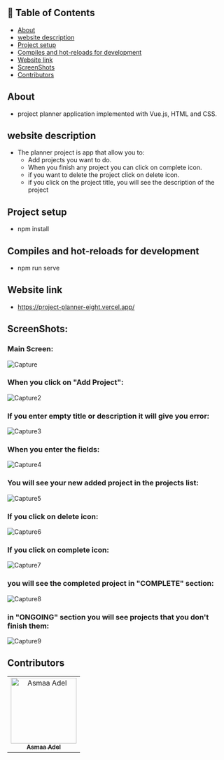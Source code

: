 ## 📝 Table of Contents

- [About <a name = "about"></a>](#about-)
- [website description <a name = "website-description"></a>](#website-description-)
- [Project setup <a name = "Project-setup"></a>](#project-setup-)
- [Compiles and hot-reloads for development <a name = "Compiles-and-hot-reloads-for-development"></a>](#compiles-and-hot-reloads-for-development-)
- [Website link <a name = "link"></a>](#website-link-)
- [ScreenShots <a name = "screen-shots"></a>](#screen-shots-)
- [Contributors <a name = "Contributors"></a>](#contributors-)

## About <a name = "about"></a>
- project planner application implemented with Vue.js, HTML and CSS.

## website description <a name = "website-description"></a>

- The planner project is app that allow you to:
  -  Add projects you want to do.
  - When you finish any project you can click on complete icon.
  -  if you want to delete the project click on delete icon.
  -  if you click on the project title, you will see the description of the project

## Project setup <a name = "Project-setup"></a>
- npm install

## Compiles and hot-reloads for development <a name = "Compiles-and-hot-reloads-for-development"></a>
- npm run serve

## Website link <a name = "link"></a>
- https://project-planner-eight.vercel.app/

## ScreenShots: <a name = "screen-shots"></a>
<h3 align='left'>Main Screen:</h3>

![Capture](https://user-images.githubusercontent.com/88618793/188425663-3aba84ef-221b-4cd7-afb9-8c1657259c13.PNG)

 <h3 align='left'>When you click on "Add Project":</h3>

![Capture2](https://user-images.githubusercontent.com/88618793/188425695-a61f144e-7336-4a80-ace4-615cfc120822.PNG)

<h3 align='left'>If you enter empty title or description it will give you error:</h3>

![Capture3](https://user-images.githubusercontent.com/88618793/188425786-74fedcb5-4f4b-491a-8425-4a9621e4580a.PNG)

<h3 align='left'>When you enter the fields:</h3>

![Capture4](https://user-images.githubusercontent.com/88618793/188425961-265c5ac5-f931-4803-9c42-8698c2d94475.PNG)

<h3 align='left'>You will see your new added project in the projects list:</h3>

![Capture5](https://user-images.githubusercontent.com/88618793/188426263-7686ff53-a2bc-4eb6-af00-35b98eb5ccf3.PNG)

<h3 align='left'>If you click on delete icon:</h3>

![Capture6](https://user-images.githubusercontent.com/88618793/188426390-e672ce8b-12f2-44a8-8715-f835dc9af531.PNG)

<h3 align='left'>If you click on complete icon:</h3>

![Capture7](https://user-images.githubusercontent.com/88618793/188426514-547ef4d1-16b1-4343-8a57-33e639b26e07.PNG)

<h3 align='left'>you will see the completed project in "COMPLETE" section:</h3>

![Capture8](https://user-images.githubusercontent.com/88618793/188426573-be17ec1e-054e-4e51-bf21-81eb513e9954.PNG)

<h3 align='left'>in "ONGOING" section you will see projects that you don't finish them:</h3>

![Capture9](https://user-images.githubusercontent.com/88618793/188426680-91341431-5d43-4fb1-8508-4706c8fe62f9.PNG)





## Contributors <a name = "Contributors"></a>

<table>
  <tr>
    <td align="center">
    <a href="https://github.com/asmaaadel0" target="_black">
    <img src="https://avatars.githubusercontent.com/u/88618793?s=400&u=886a14dc5ef5c205a8e51942efe9665ed8fd4717&v=4" width="150px;" alt="Asmaa Adel"/>
    <br />
    <sub><b>Asmaa Adel</b></sub></a>
    
  </tr>
 </table>

